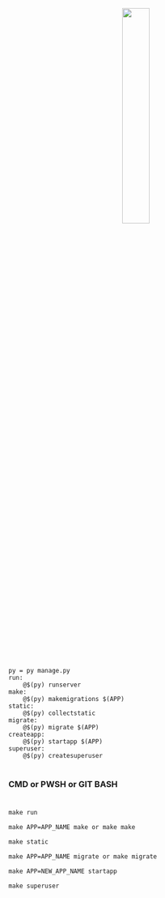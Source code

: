 <p align="center" width="100%">
<img width="33%" src="https://www.img-studios.com/wp-content/uploads/2016/10/IMG-LOGO-HOMEPAGE.png">
<!-- ![AnVIL Image](https://www.img-studios.com/wp-content/uploads/2016/10/IMG-LOGO-HOMEPAGE.png "AnVIL Portal Image!") -->

</p>

    py = py manage.py
    run:
	    @$(py) runserver
    make:
	    @$(py) makemigrations $(APP)
    static:
	    @$(py) collectstatic
    migrate:
	    @$(py) migrate $(APP)
    createapp:
	    @$(py) startapp $(APP)
    superuser:
	    @$(py) createsuperuser
#
### CMD or PWSH or GIT BASH
#



```cmd
make run
```
```cmd
make APP=APP_NAME make or make make
```
```cmd
make static
```
```cmd
make APP=APP_NAME migrate or make migrate
```
```cmd
make APP=NEW_APP_NAME startapp
```
```cmd
make superuser
```

